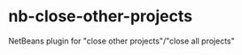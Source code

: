 nb-close-other-projects
=======================

NetBeans plugin for "close other projects"/"close all projects"

